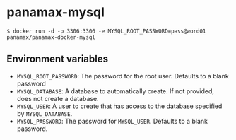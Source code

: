 panamax-mysql
============

    $ docker run -d -p 3306:3306 -e MYSQL_ROOT_PASSWORD=pass@word01 panamax/panamax-docker-mysql

Environment variables
---------------------

 - `MYSQL_ROOT_PASSWORD`: The password for the root user. Defaults to a blank password
 - `MYSQL_DATABASE`: A database to automatically create. If not provided, does not create a database.
 - `MYSQL_USER`: A user to create that has access to the database specified by `MYSQL_DATABASE`.
 - `MYSQL_PASSWORD`: The password for `MYSQL_USER`. Defaults to a blank password.

